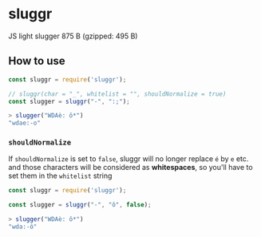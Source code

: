 # sluggr

JS light slugger 875 B (gzipped: 495 B)

## How to use

```javascript
const sluggr = require('sluggr');

// sluggr(char = "_", whitelist = "", shouldNormalize = true)
const slugger = sluggr("-", ":;");

> slugger("WDAè: ô*")
"wdae:-o"
```

### `shouldNormalize`

If `shouldNormalize` is set to `false`, sluggr will no longer replace `é` by `e`
etc. and those characters will be considered as **whitespaces**, so you'll have
to set them in the `whitelist` string

```javascript
const sluggr = require('sluggr');

const slugger = sluggr("-", "ô", false);

> slugger("WDAè: ô*")
"wda:-ô"
```
